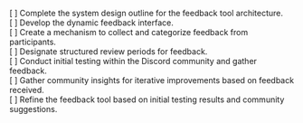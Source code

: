 [ ] Complete the system design outline for the feedback tool architecture.  
[ ] Develop the dynamic feedback interface.  
[ ] Create a mechanism to collect and categorize feedback from participants.  
[ ] Designate structured review periods for feedback.  
[ ] Conduct initial testing within the Discord community and gather feedback.  
[ ] Gather community insights for iterative improvements based on feedback received.  
[ ] Refine the feedback tool based on initial testing results and community suggestions.